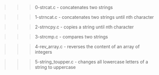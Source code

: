 >>> 0-strcat.c
	- concatenates two strings

>>> 1-strncat.c
	- concatenates two strings until nth character

>>> 2-strncpy.c
	- copies a string until nth character

>>> 3-strcmp.c
	- compares two strings

>>> 4-rev_array.c
	- reverses the content of an array of integers

>>> 5-string_toupper.c
	- changes all lowercase letters of a string to uppercase

